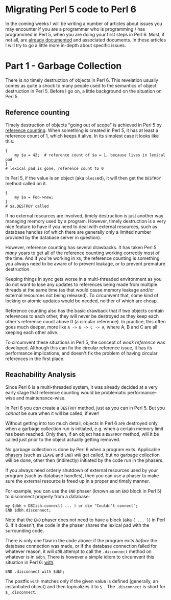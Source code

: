 Migrating Perl 5 code to Perl 6
===============================

In the coming weeks I will be writing a number of articles about issues you
may encounter if you are a programmer who is programming / has programmed
in Perl 5, when you are doing your first steps in Perl 6.  Most, if not all,
are [already documented](https://docs.perl6.org/language/5to6-nutshell) and
associated documents.  In these articles I will try to go a little more
in-depth about specific issues.

Part 1 - Garbage Collection
===========================
There is *no* timely destruction of objects in Perl 6.  This revelation
usually comes as quite a shock to many people used to the semantics of
object destruction in Perl 5.  Before I go on, a little background on the
situation on Perl 5.

Reference counting
------------------

Timely destruction of objects "going out of scope" is achieved in Perl 5
by [reference counting](https://en.wikipedia.org/wiki/Reference_counting).
When something is created in Perl 5, it has at least a reference count of 1,
which keeps it alive.  In its simplest case it looks like this:

    {
        my $a = 42;  # reference count of $a = 1, because lives in lexical pad
    }
    # lexical pad is gone, reference count to 0

In Perl 5, if the value is an object (aka `bless`ed), it will then get the
`DESTROY` method called on it.

    {
        my $a = Foo->new;
    }
    # $a.DESTROY called

If no external resources are involved, timely destruction is just another
way managing memory used by a program.  However, timely destruction is a
very nice feature to have if you need to deal with external resources,
such as database handles (of which there are generally only a limited number
provided by the database server in question).

However, reference counting has several drawbacks.  It has taken Perl 5
*many* years to get all of the reference counting working correctly most
of the time.  And if you're working in `XS`, the reference counting is
something you always need to be aware of to prevent leakage, or to prevent
premature destruction.

Keeping things in sync gets worse in a multi-threaded environment as you do
not want to lose any updates to references being made from multiple threads
at the same time (as that would cause memory leakage and/or external
resources not being released).  To circumvent that, some kind of locking or
atomic updates would be needed, neither of which are cheap.

Reference counting also has the basic drawback that if two objects contain
references to each other, they will never be destroyed as they keep each
other's reference count above 0 (a circular reference).  In practice, this
often goes much deeper, more like `A -> B -> C -> A`, where A, B and C are
all keeping each other alive.

To circumvent these situations in Perl 5, the concept of *weak reference*
was developed.  Although this can fix the circular reference issue, it
has its performance implications, and doesn't fix the problem of having
circular references in the first place.

Reachability Analysis
---------------------

Since Perl 6 is a multi-threaded system, it was already decided at a very
early stage that reference counting would be problematic performance-wise
and maintenance-wise.

In Perl 6 you *can* create a `DESTROY` method, just as you can in Perl 5.
But you *cannot* be sure when it will be called, if ever!

Without getting into too much detail, objects in Perl 6 are destroyed only
when a garbage collection run is initiated, e.g. when a certain memory limit
has been reached.  Only then, if an object has a `DESTROY` method, will it be
called just prior to the object actually getting removed.

No garbage collection is done by Perl 6 when a program exits.  Applicable
[phasers](https://docs.perl6.org/language/phasers) (such as `LEAVE` and `END`)
*will* get called, but no garbage collection will be done, other then
(indirectly) initiated by the code run in the phasers.

If you always need orderly shutdown of external resources used by your
program (such as database handles), then you can use a phaser to make sure
the external resource is freed up in a proper and timely manner.

For example, you can use the `END` phaser (known as an `END` block in Perl 5)
to disconnect properly from a database:

    my $dbh = DBIish.connect( ... ) or die "Couldn't connect";
    END $dbh.disconnect;

Note that the `END` phaser does not need to have a block (aka `{ ... }`)
in Perl 6.  If it doesn't, the code in the phaser shares the lexical pad
with the surrounding code.

There is only one flaw in the code above: if the program exits *before* the
database connection was made, or if the database connection failed for
whatever reason, it will *still* attempt to call the `.disconnect` method
on whatever is in `$dbh`.  There is however a simple idiom to circumvent
this situation in Perl 6:
[with](https://docs.perl6.org/syntax/with%20orwith%20without).

    END .disconnect with $dbh;

The postfix `with` matches only if the given value is defined (generally,
an instantiated object) and then topicalizes it to `$_`.  The `.disconnect`
is short for `$_.disconnect`.
